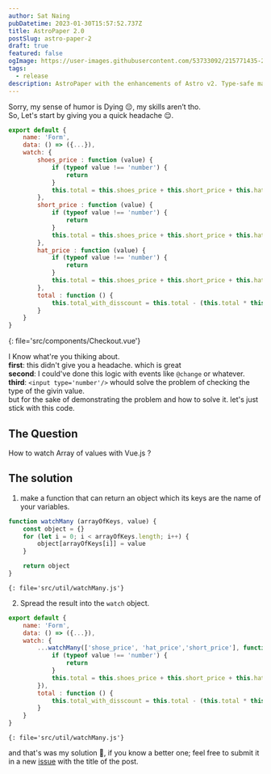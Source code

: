 ```yaml
---
author: Sat Naing
pubDatetime: 2023-01-30T15:57:52.737Z
title: AstroPaper 2.0
postSlug: astro-paper-2
draft: true
featured: false
ogImage: https://user-images.githubusercontent.com/53733092/215771435-25408246-2309-4f8b-a781-1f3d93bdf0ec.png
tags:
  - release
description: AstroPaper with the enhancements of Astro v2. Type-safe markdown contents, bug fixes and better dev experience etc.
---
```


Sorry, my sense of humor is Dying 😔, my skills aren’t tho.  
So, Let's start by giving you a quick headache 😌.

```js
export default {
    name: 'Form',
    data: () => ({...}),
    watch: {
        shoes_price : function (value) {
            if (typeof value !== 'number') {
                return
            }
            this.total = this.shoes_price + this.short_price + this.hat_price
        },
        short_price : function (value) {
            if (typeof value !== 'number') {
                return
            }
            this.total = this.shoes_price + this.short_price + this.hat_price
        },
        hat_price : function (value) {
            if (typeof value !== 'number') {
                return
            }
            this.total = this.shoes_price + this.short_price + this.hat_price
        },
        total : function () {
            this.total_with_disscount = this.total - (this.total * this.discount)
        }
    }
}
```
{: file='src/components/Checkout.vue'}

I Know what're you thiking about.  
**first**: this didn't give you a headache. which is great  
**second**: I could've done this logic with events like `@change` or whatever.  
**third**: `<input type='number'/>` whould solve the problem of checking the type of the givin value.  
but for the sake of demonstrating the problem and how to solve it. let's just stick with this code.

<script type="application/ld+json">
{
    "@context": "https://schema.org",
    "@type": "Question",
    "name": "How to watch Array of values with Vue.js?",
    "text": "How to watch multiple values with Vue.js v2 ?",
    "author": {
        "@type": "Person",
        "name": "Ahmed Elwerdany"
    },
    "answerCount": "1",
    "acceptedAnswer": {
        "@type": "Answer",
        "text": "```js
function watchMany (arrayOfKeys, value) {
    const object = {}
    for (let i = 0; i < arrayOfKeys.length; i++) {
        object[arrayOfKeys[i]] = value
    }

    return object
}
```",
        "author": {
            "@type": "Person",
            "name": "Ahmed Elwerdany"
        }
    },
    "suggestedAnswer": {
        "@type": "Answer",
        "text": "```js
function watchMany (arrayOfKeys, value) {
    const object = {}
    for (let i = 0; i < arrayOfKeys.length; i++) {
        object[arrayOfKeys[i]] = value
    }

    return object
}
```",
        "author": {
            "@type": "Person",
            "name": "Ahmed Elwerdany"
        }
    }
}
</script>

## The Question
How to watch Array of values with Vue.js ?

## The solution
1. make a function that can return an object which its keys are the name of your variables.
```js
function watchMany (arrayOfKeys, value) {
    const object = {}
    for (let i = 0; i < arrayOfKeys.length; i++) {
        object[arrayOfKeys[i]] = value
    }

    return object
}
```
    {: file='src/util/watchMany.js'}
2. Spread the result into the `watch` object.
```js
export default {
    name: 'Form',
    data: () => ({...}),
    watch: {
        ...watchMany(['shose_price', 'hat_price','short_price'], function (value) {
            if (typeof value !== 'number') {
                return
            }
            this.total = this.shoes_price + this.short_price + this.hat_price
        }),
        total : function () {
            this.total_with_disscount = this.total - (this.total * this.discount)
        }
    }
}
```
    {: file='src/util/watchMany.js'}
and that's was my solution 🥳, if you know a better one; feel free to submit it in a new [issue](https://github.com/ahmedelwerdany/ahmedelwerdany.github.io/issues/new) with the title of the post. 
